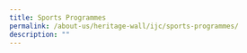 ```yaml
---
title: Sports Programmes
permalink: /about-us/heritage-wall/ijc/sports-programmes/
description: ""
---
```


